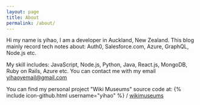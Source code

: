```yaml
---
layout: page
title: About
permalink: /about/
---
```


Hi my name is yihao, I am a developer in Auckland, New Zealand.
This blog mainly record tech notes about: Auth0, Salesforce.com, Azure, GraphQL, Node.js etc.

My skill includes: JavaScript, Node.js, Python, Java, React.js, MongoDB, Ruby on Rails, Azure etc.
You can contact me with my email [yihaoyemail@gmail.com](yihaoyemail@gmail.com)

You can find my personal project "Wiki Museums" source code at:
{% include icon-github.html username="yihao" %} /
[wikimuseums](https://github.com/yihaoye/wikimuseums)

